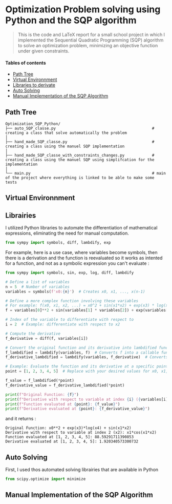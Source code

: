 # Optimization Problem solving using Python and the SQP algorithm
> This is the code and LaTeX report for a small school project in which I implemented the Sequential Quadratic Programming (SQP) algorithm to solve an optimization problem, minimizing an objective function under given constraints.

#### Tables of contents
* [Path Tree](#path-tree)
* [Virtual Environnment](#virtual-environnment)
* [Libraries to derivate](#librairies)
* [Auto Solving](#auto-solving)
* [Manual Implementation of the SQP Algorithm](#manual-implementation-of-the-SQP-algorithm)

## Path Tree
```
Optimization_SQP_Python/
├── auto_SQP_classe.py                                          # creating a class that solve automatically the problem
│
├── hand_made_SQP_classe.py                                     # creating a class using the manuel SQP implementation
│
├── hand_made_SQP_classe_with_constraints_changes.py            # creating a class using the manuel SQP using simplifcation for the implementation
│
└── main.py                                                     # main of the project where everything is linked to be able to make some tests
```

## Virtual Environnment

## Librairies
I utilized Python libraries to automate the differentiation of mathematical expressions, eliminating the need for manual computation.
```py
from sympy import symbols, diff, lambdify, exp
```
For example, here is a use case, where variables become symbols, then there is a derivation and the function is reevaluated so it works as intented for a function, and not as a symbolic expression you can't evaluate : 
```py
from sympy import symbols, sin, exp, log, diff, lambdify

# Define a list of variables
n = 5  # Number of variables
variables = symbols(f'x0:{n}')  # Creates x0, x1, ..., x(n-1)

# Define a more complex function involving these variables
# For example: f(x0, x1, x2, ...) = x0^2 + sin(x1*x2) + exp(x3) * log(x4)
f = variables[0]**2 + sin(variables[1] * variables[2]) + exp(variables[3]) * log(variables[4])

# Index of the variable to differentiate with respect to
i = 2  # Example: differentiate with respect to x2

# Compute the derivative
f_derivative = diff(f, variables[i])

# Convert the original function and its derivative into lambdified functions
f_lambdified = lambdify(variables, f)  # Converts f into a callable function
f_derivative_lambdified = lambdify(variables, f_derivative)  # Converts the derivative

# Example: Evaluate the function and its derivative at a specific point
point = [1, 2, 3, 4, 5]  # Replace with your desired values for x0, x1, ..., x(n-1)

f_value = f_lambdified(*point)
f_derivative_value = f_derivative_lambdified(*point)

print(f"Original Function: {f}")
print(f"Derivative with respect to variable at index {i} ({variables[i]}): {f_derivative}")
print(f"Function evaluated at {point}: {f_value}")
print(f"Derivative evaluated at {point}: {f_derivative_value}")
```
and it returns : 
```
Original Function: x0**2 + exp(x3)*log(x4) + sin(x1*x2)
Derivative with respect to variable at index 2 (x2): x1*cos(x1*x2)
Function evaluated at [1, 2, 3, 4, 5]: 88.59291711390853
Derivative evaluated at [1, 2, 3, 4, 5]: 1.920340573300732
```

## Auto Solving
First, I used thos automated solving librairies that are available in Python
```py
from scipy.optimize import minimize
```

## Manual Implementation of the SQP Algorithm